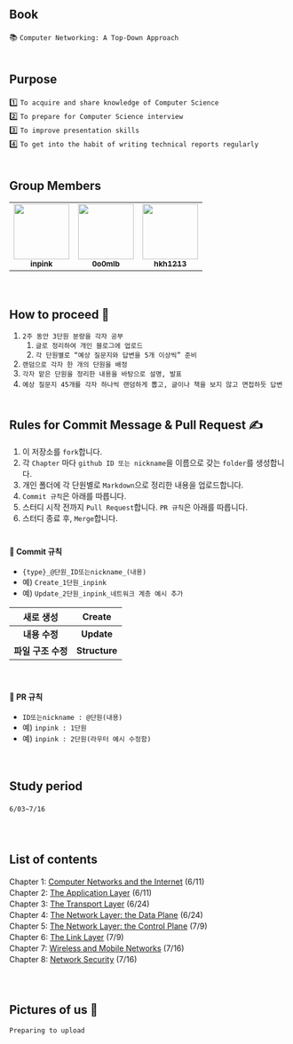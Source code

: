 ## Book
📚 `Computer Networking: A Top-Down Approach `　   
　   
## Purpose
1️⃣ `To acquire and share knowledge of Computer Science`　   
2️⃣ `To prepare for Computer Science interview`　   
3️⃣ `To improve presentation skills`　   
4️⃣ `To get into the habit of writing technical reports regularly`　   
　   
## Group Members
<table>
  <tbody><tr>
    <td align="center"><a href="https://github.com/inpink"><img src="https://avatars.githubusercontent.com/u/108166692?v=4" width="100px;" alt="" style="max-width: 100%;"><br><sub><b>inpink</b></sub></a><br></td>
    <td align="center"><a href="https://github.com/0o0mlb"><img src="https://avatars.githubusercontent.com/u/81353217?v=4" width="100px;" alt="" style="max-width: 100%;"><br><sub><b>0o0mlb</b></sub></a><br></td>
    <td align="center"><a href="https://github.com/hkh1213"><img src="https://avatars.githubusercontent.com/u/64997271?v=4" width="100px;" alt="" style="max-width: 100%;"><br><sub><b>hkh1213</b></sub></a><br></td>       
  </tr>
</tbody></table>
　   
    
## How to proceed 📖
1. `2주 동안 3단원 분량을 각자 공부`
    1.  `글로 정리하여 개인 블로그에 업로드`
    2. `각 단원별로 “예상 질문지와 답변을 5개 이상씩” 준비`
2. `랜덤으로 각자 한 개의 단원을 배정`
3. `각자 맡은 단원을 정리한 내용을 바탕으로 설명, 발표`
4. `예상 질문지 45개를 각자 하나씩 랜덤하게 뽑고, 글이나 책을 보지 않고 면접하듯 답변`
　   
　   
## Rules for Commit Message & Pull Request  ✍

1. 이 저장소를 `fork`합니다.
2. 각 `Chapter` 마다 `github ID 또는 nickname`을 이름으로 갖는 `folder`를 생성합니다. 
3. 개인 폴더에 각 단원별로 `Markdown`으로 정리한 내용을 업로드합니다.
4. `Commit 규칙`은 아래를 따릅니다.
5. 스터디 시작 전까지 `Pull Request`합니다. `PR 규칙`은 아래를 따릅니다.
6. 스터디 종료 후, `Merge`합니다.
　   
　   
#### 📑 Commit 규칙
- `{type}_@단원_ID또는nickname_(내용)`
- 예) `Create_1단원_inpink`
- 예) `Update_2단원_inpink_네트워크 계층 예시 추가`

|새로 생성|Create|
|:------:|:---:|
|**내용 수정**|**Update**|
|**파일 구조 수정**|**Structure**|


　   
#### 📑 PR 규칙
 - `ID또는nickname : @단원(내용)`
 - 예) `inpink : 1단원`
 - 예) `inpink : 2단원(라우터 예시 수정함)`

　   
## Study period
`6/03~7/16`
　   
　   
　   
## List of contents   
Chapter 1: [Computer Networks and the Internet](https://github.com/inpink/CS_Networking_Study/tree/ae3f82962ab83ba1535e8f7436c80fbbf488035c/Chapter01_Computer_Networks_and_the_Internet) (6/11)　    
Chapter 2: [The Application Layer](https://github.com/inpink/CS_Networking_Study/tree/ae3f82962ab83ba1535e8f7436c80fbbf488035c/Chapter02_The_Application_Layer) (6/11)　   
Chapter 3: [The Transport Layer](https://github.com/inpink/CS_Networking_Study/tree/fba78aacb89edb759b2fa8493dae744658ea0888/Chapter03_The_Transport_Layer) (6/24)　   
Chapter 4: [The Network Layer: the Data Plane](https://github.com/inpink/CS_Networking_Study/tree/fba78aacb89edb759b2fa8493dae744658ea0888/Chapter04_The_Network_Layer) (6/24)　   
Chapter 5: [The Network Layer: the Control Plane](https://github.com/inpink/CS_Networking_Study/tree/bb1dbc7b34e3e92d14674b7cbee408ca91f93d25/Chapter05_The_Network_Layer_2) (7/9)　   
Chapter 6: [The Link Layer](https://github.com/inpink/CS_Networking_Study/tree/bb1dbc7b34e3e92d14674b7cbee408ca91f93d25/Chapter06_The_Link_Layer) (7/9)　   
Chapter 7: [Wireless and Mobile Networks](https://github.com/inpink/CS_Networking_Study/tree/7014ab94d29030dc887ee78ca0897ce0a9d75ee0/Chapter07_Wireless_and_Mobile_Networks) (7/16)　   
Chapter 8: [Network Security](https://github.com/inpink/CS_Networking_Study/tree/7014ab94d29030dc887ee78ca0897ce0a9d75ee0/Chapter08_Network_Security) (7/16)　   
　   
　   
## Pictures of us 🌟
`Preparing to upload`
